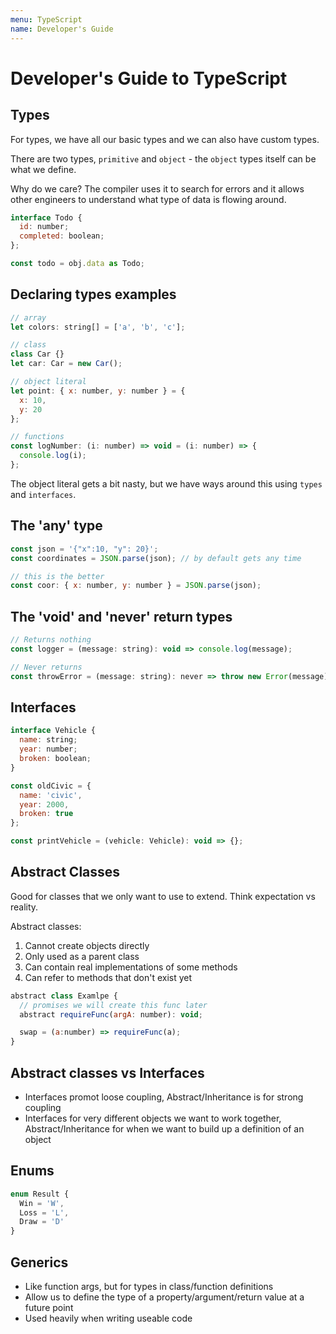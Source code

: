 ```yaml
---
menu: TypeScript
name: Developer's Guide
---
```


# Developer's Guide to TypeScript

## Types

For types, we have all our basic types and we can also have custom types.

There are two types, `primitive` and `object` - the `object` types itself can be what we define.

Why do we care? The compiler uses it to search for errors and it allows other engineers to understand what type of data is flowing around.

```javascript
interface Todo {
  id: number;
  completed: boolean;
};

const todo = obj.data as Todo;
```

## Declaring types examples

```javascript
// array
let colors: string[] = ['a', 'b', 'c'];

// class
class Car {}
let car: Car = new Car();

// object literal
let point: { x: number, y: number } = {
  x: 10,
  y: 20
};

// functions
const logNumber: (i: number) => void = (i: number) => {
  console.log(i);
};
```

The object literal gets a bit nasty, but we have ways around this using `types` and `interfaces`.

## The 'any' type

```javascript
const json = '{"x":10, "y": 20}';
const coordinates = JSON.parse(json); // by default gets any time

// this is the better
const coor: { x: number, y: number } = JSON.parse(json);
```

## The 'void' and 'never' return types

```javascript
// Returns nothing
const logger = (message: string): void => console.log(message);

// Never returns
const throwError = (message: string): never => throw new Error(message);
```

## Interfaces

```javascript
interface Vehicle {
  name: string;
  year: number;
  broken: boolean;
}

const oldCivic = {
  name: 'civic',
  year: 2000,
  broken: true
};

const printVehicle = (vehicle: Vehicle): void => {};
```

## Abstract Classes

Good for classes that we only want to use to extend. Think expectation vs reality.

Abstract classes:

1. Cannot create objects directly
2. Only used as a parent class
3. Can contain real implementations of some methods
4. Can refer to methods that don't exist yet

```javascript
abstract class Examlpe {
  // promises we will create this func later
  abstract requireFunc(argA: number): void;

  swap = (a:number) => requireFunc(a);
}
```

## Abstract classes vs Interfaces

- Interfaces promot loose coupling, Abstract/Inheritance is for strong coupling
- Interfaces for very different objects we want to work together, Abstract/Inheritance for when we want to build up a definition of an object

## Enums

```javascript
enum Result {
  Win = 'W',
  Loss = 'L',
  Draw = 'D'
}
```

## Generics

- Like function args, but for types in class/function definitions
- Allow us to define the type of a property/argument/return value at a future point
- Used heavily when writing useable code
